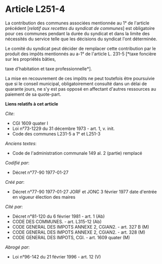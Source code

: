 # Article L251-4

La contribution des communes associées mentionnée au 1° de l'article précédent [*relatif aux recettes du syndicat de
communes*] est obligatoire pour ces communes pendant la durée du syndicat et dans la limite des nécessités du service telle
que les décisions du syndicat l'ont déterminée. 

Le comité du syndicat peut décider de remplacer cette contribution par le produit des impôts mentionnés au a-1° de l'article
L. 231-5 [*taxe foncière sur les propriétés bâties,

taxe d'habitation et taxe professionnelle*]. 

La mise en recouvrement de ces impôts ne peut toutefois être poursuivie que si le conseil municipal, obligatoirement consulté
dans un délai de quarante jours, ne s'y est pas opposé en affectant d'autres ressources au paiement de sa quote-part.

**Liens relatifs à cet article**

_Cite_:

  - CGI 1609 quater I
  - Loi n°73-1229 du 31 décembre 1973 - art. 1, v. init.
  - Code des communes L231-5 a 1° et L251-3

_Anciens textes_:

  - Code de l'administration communale 149 al. 2 (partie) remplacé

_Codifié par_:

  - Décret n°77-90 1977-01-27

_Créé par_:

  - Décret n°77-90 1977-01-27 JORF et JONC 3 février 1977 date d'entrée en vigueur élection des maires

_Cité par_:

  - Décret n°81-120 du 6 février 1981 - art. 1 (Ab)
  - CODE DES COMMUNES. - art. L315-12 (Ab)
  - CODE GENERAL DES IMPOTS ANNEXE 2, CGIAN2. - art. 327 B (M)
  - CODE GENERAL DES IMPOTS ANNEXE 2, CGIAN2. - art. 328 (M)
  - CODE GENERAL DES IMPOTS, CGI. - art. 1609 quater (M)

_Abrogé par_:

  - Loi n°96-142 du 21 février 1996 - art. 12 (V)
